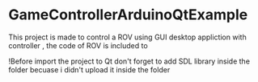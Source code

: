 # GameControllerArduinoQtExample

This project is made to control a ROV using GUI desktop appliction with controller , the code of ROV is included to



!Before import the project to Qt don't forget to add SDL library inside the folder becuase i didn't upload it inside the folder
